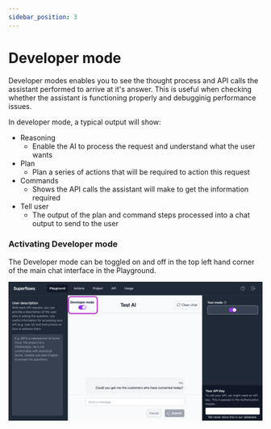 ```yaml
---
sidebar_position: 3
---
```


# Developer mode

Developer modes enables you to see the thought process and API calls the assistant performed to arrive at it's answer. This is useful when checking whether the assistant is functioning properly and debugginig performance issues.

In developer mode, a typical output will show:
- Reasoning
    - Enable the AI to process the request and understand what the user wants
- Plan
    - Plan a series of actions that will be required to action this request
- Commands
    - Shows the API calls the assistant will make to get the information required
- Tell user
    - The output of the plan and command steps processed into a chat output to send to the user

### Activating Developer mode

The Developer mode can be toggled on and off in the top left hand corner of the main chat interface in the Playground. 

![Test-mode-playground-image](../../static/img/docs/playground/developer-mode/dev-mode.png)
